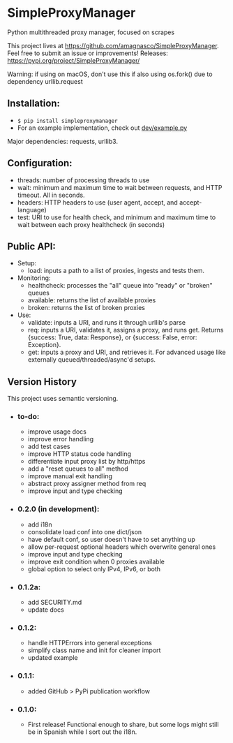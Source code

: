 # SimpleProxyManager
Python multithreaded proxy manager, focused on scrapes

This project lives at https://github.com/amagnasco/SimpleProxyManager. Feel free to submit an issue or improvements!
Releases: https://pypi.org/project/SimpleProxyManager/

Warning: if using on macOS, don't use this if also using os.fork() due to dependency urllib.request

## Installation:
- ```$ pip install simpleproxymanager```
- For an example implementation, check out [dev/example.py](dev/example.py)

Major dependencies: requests, urllib3.

## Configuration:
- threads: number of processing threads to use
- wait: minimum and maximum time to wait between requests, and HTTP timeout. All in seconds.
- headers: HTTP headers to use (user agent, accept, and accept-language)
- test: URI to use for health check, and minimum and maximum time to wait between each proxy healthcheck (in seconds)

## Public API:
- Setup:
    - load: inputs a path to a list of proxies, ingests and tests them.
- Monitoring:
    - healthcheck: processes the "all" queue into "ready" or "broken" queues
    - available: returns the list of available proxies
    - broken: returns the list of broken proxies
- Use:
    - validate: inputs a URI, and runs it through urllib's parse
    - req: inputs a URI, validates it, assigns a proxy, and runs get. Returns {success: True, data: Response}, or {success: False, error: Exception}.
    - get: inputs a proxy and URI, and retrieves it. For advanced usage like externally queued/threaded/async'd setups.

## Version History
This project uses semantic versioning. 
- ### to-do:
    - improve usage docs
    - improve error handling
    - add test cases
    - improve HTTP status code handling
    - differentiate input proxy list by http/https
    - add a "reset queues to all" method
    - improve manual exit handling
    - abstract proxy assigner method from req
    - improve input and type checking
- ### 0.2.0 (in development):
    - add i18n
    - consolidate load conf into one dict/json
    - have default conf, so user doesn't have to set anything up
    - allow per-request optional headers which overwrite general ones
    - improve input and type checking
    - improve exit condition when 0 proxies available
    - global option to select only IPv4, IPv6, or both
- ### 0.1.2a:
    - add SECURITY.md
    - update docs
- ### 0.1.2:
    - handle HTTPErrors into general exceptions
    - simplify class name and init for cleaner import
    - updated example
- ### 0.1.1:
	- added GitHub > PyPi publication workflow
- ### 0.1.0:
    - First release! Functional enough to share, but some logs might still be in Spanish while I sort out the i18n. 
